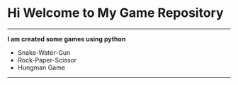 # Hi Welcome to My Game Repository
***

**I am created some games using python**
- Snake-Water-Gun
- Rock-Paper-Scissor
- Hungman Game
---

